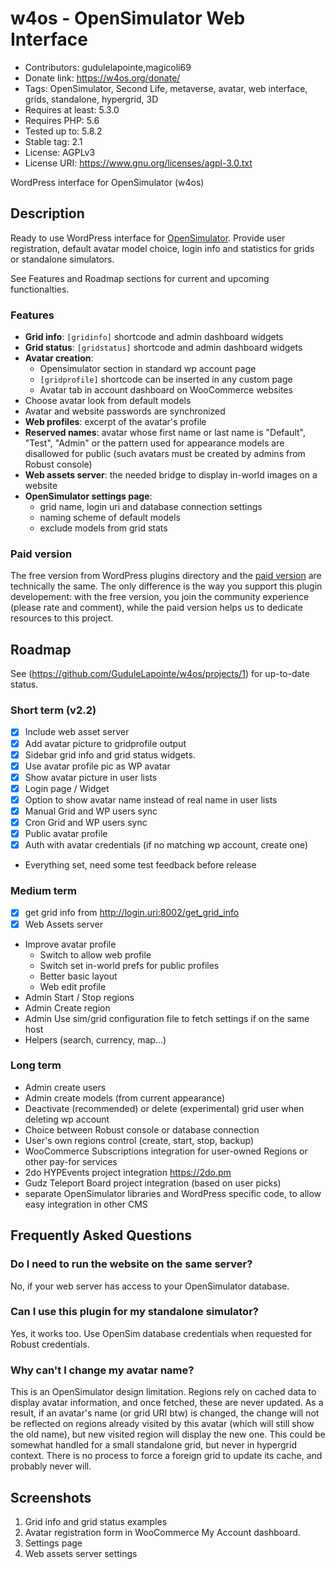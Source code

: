 # w4os - OpenSimulator Web Interface
* Contributors: gudulelapointe,magicoli69
* Donate link: https://w4os.org/donate/
* Tags: OpenSimulator, Second Life, metaverse, avatar, web interface, grids, standalone, hypergrid, 3D
* Requires at least: 5.3.0
* Requires PHP: 5.6
* Tested up to: 5.8.2
* Stable tag: 2.1
* License: AGPLv3
* License URI: https://www.gnu.org/licenses/agpl-3.0.txt

WordPress interface for OpenSimulator (w4os)

## Description

Ready to use WordPress interface for [OpenSimulator](http://opensimulator.org/). Provide user registration, default avatar model choice, login info and statistics for grids or standalone simulators.

See Features and Roadmap sections for current and upcoming functionalties.

### Features

- **Grid info**: `[gridinfo]` shortcode and admin dashboard widgets
- **Grid status**: `[gridstatus]` shortcode and admin dashboard widgets
- **Avatar creation**:
  - Opensimulator section in standard wp account page
  - `[gridprofile]` shortcode can be inserted in any custom page
  - Avatar tab in account dashboard on WooCommerce websites
- Choose avatar look from default models
- Avatar and website passwords are synchronized
- **Web profiles**: excerpt of the avatar's profile
- **Reserved names**: avatar whose first name or last name is "Default", "Test", "Admin" or the pattern used for appearance models are disallowed for public (such avatars must be created by admins from Robust console)
- **Web assets server**: the needed bridge to display in-world images on a website
- **OpenSimulator settings page**:
  - grid name, login uri and database connection settings
  - naming scheme of default models
  - exclude models from grid stats

### Paid version

The free version from WordPress plugins directory and the [paid version](https://magiiic.com/wordpress/plugins/w4os/) are technically the same. The only difference is the way you support this plugin developement: with the free version, you join the community experience (please rate and comment), while the paid version helps us to dedicate resources to this project.

## Roadmap

See (https://github.com/GuduleLapointe/w4os/projects/1) for up-to-date status.

### Short term (v2.2)

- [x] Include web asset server
- [x] Add avatar picture to gridprofile output
- [x] Sidebar grid info and grid status widgets.
- [x] Use avatar profile pic as WP avatar
- [x] Show avatar picture in user lists
- [x] Login page / Widget
- [x] Option to show avatar name instead of real name in user lists
- [x] Manual Grid and WP users sync
- [x] Cron Grid and WP users sync
- [x] Public avatar profile
- [x] Auth with avatar credentials (if no matching wp account, create one)
- Everything set, need some test feedback before release

### Medium term

- [x] get grid info from http://login.uri:8002/get_grid_info
- [x] Web Assets server
- Improve avatar profile
  - Switch to allow web profile
  - Switch set in-world prefs for public profiles
  - Better basic layout
  - Web edit profile
- Admin Start / Stop regions
- Admin Create region
- Admin Use sim/grid configuration file to fetch settings if on the same host
- Helpers (search, currency, map...)

### Long term

- Admin create users
- Admin create models (from current appearance)
- Deactivate (recommended) or delete (experimental) grid user when deleting wp account
- Choice between Robust console or database connection
- User's own regions control (create, start, stop, backup)
- WooCommerce Subscriptions integration for user-owned Regions or other pay-for services
- 2do HYPEvents project integration <https://2do.pm>
- Gudz Teleport Board project integration (based on user picks)
- separate OpenSimulator libraries and WordPress specific code, to allow easy integration in other CMS

## Frequently Asked Questions

### Do I need to run the website on the same server?

No, if your web server has access to your OpenSimulator database.

### Can I use this plugin for my standalone simulator?

Yes, it works too. Use OpenSim database credentials when requested for Robust credentials.

### Why can't I change my avatar name?

This is an OpenSimulator design limitation. Regions rely on cached data to display avatar information, and once fetched, these are never updated. As a result, if an avatar's name (or grid URI btw) is changed, the change will not be reflected on regions already visited by this avatar (which will still show the old name), but new visited region will display the new one. This could be somewhat handled for a small standalone grid, but never in hypergrid context. There is no process to force a foreign grid to update its cache, and probably never will.

## Screenshots

1. Grid info and grid status examples
2. Avatar registration form in WooCommerce My Account dashboard.
3. Settings page
4. Web assets server settings

